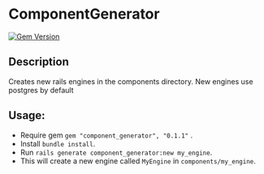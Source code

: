# ComponentGenerator

[![Gem Version](https://badge.fury.io/rb/component_generator.svg)](http://badge.fury.io/rb/component_generator)

## Description
Creates new rails engines in the components directory. New engines use postgres by default

## Usage:
- Require gem `gem "component_generator", "0.1.1"` .
- Install `bundle install`.
- Run `rails generate component_generator:new my_engine`.
- This will create a new engine called `MyEngine` in `components/my_engine`.
